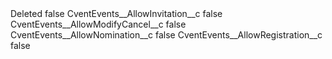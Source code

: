 <?xml version="1.0" encoding="UTF-8"?>
<CustomMetadata xmlns="http://soap.sforce.com/2006/04/metadata" xmlns:xsi="http://www.w3.org/2001/XMLSchema-instance" xmlns:xsd="http://www.w3.org/2001/XMLSchema">
    <label>Deleted</label>
    <protected>false</protected>
    <values>
        <field>CventEvents__AllowInvitation__c</field>
        <value xsi:type="xsd:boolean">false</value>
    </values>
    <values>
        <field>CventEvents__AllowModifyCancel__c</field>
        <value xsi:type="xsd:boolean">false</value>
    </values>
    <values>
        <field>CventEvents__AllowNomination__c</field>
        <value xsi:type="xsd:boolean">false</value>
    </values>
    <values>
        <field>CventEvents__AllowRegistration__c</field>
        <value xsi:type="xsd:boolean">false</value>
    </values>
</CustomMetadata>

